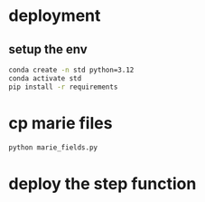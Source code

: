 # deployment

## setup the env
```bash
conda create -n std python=3.12
conda activate std
pip install -r requirements

```

# cp marie files

```bash
python marie_fields.py
```

# deploy the step function
